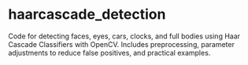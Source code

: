 # haarcascade_detection
Code for detecting faces, eyes, cars, clocks, and full bodies using Haar Cascade Classifiers with OpenCV. Includes preprocessing, parameter adjustments to reduce false positives, and practical examples.
